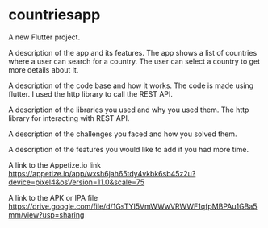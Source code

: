 # countriesapp

A new Flutter project.

A description of the app and its features.
The app shows a list of countries where a user can search for a country.
The user can select a country to get more details about it.

A description of the code base and how it works.
The code is made using flutter. 
I used the http library to call the REST API. 

A description of the libraries you used and why you used them.
The http library for interacting with REST API.

A description of the challenges you faced and how you solved them.

A description of the features you would like to add if you had more time.

A link to the Appetize.io link
https://appetize.io/app/wxsh6jah65tdy4vkbk6sb45z2u?device=pixel4&osVersion=11.0&scale=75

A link to the APK or IPA file
https://drive.google.com/file/d/1GsTYI5VmWWwVRWWF1qfpMBPAu1GBa5mm/view?usp=sharing
